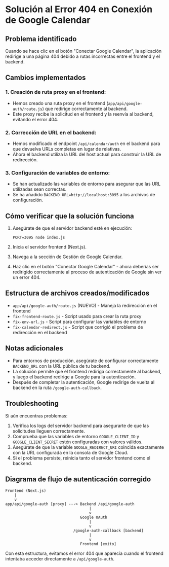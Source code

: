 # Solución al Error 404 en Conexión de Google Calendar

## Problema identificado
Cuando se hace clic en el botón "Conectar Google Calendar", la aplicación redirige a una página 404 debido a rutas incorrectas entre el frontend y el backend.

## Cambios implementados

### 1. Creación de ruta proxy en el frontend:
- Hemos creado una ruta proxy en el frontend (`app/api/google-auth/route.js`) que redirige correctamente al backend.
- Este proxy recibe la solicitud en el frontend y la reenvía al backend, evitando el error 404.

### 2. Corrección de URL en el backend:
- Hemos modificado el endpoint `/api/calendar/auth` en el backend para que devuelva URLs completas en lugar de relativas.
- Ahora el backend utiliza la URL del host actual para construir la URL de redirección.

### 3. Configuración de variables de entorno:
- Se han actualizado las variables de entorno para asegurar que las URL utilizadas sean correctas.
- Se ha añadido `BACKEND_URL=http://localhost:3095` a los archivos de configuración.

## Cómo verificar que la solución funciona

1. Asegúrate de que el servidor backend esté en ejecución:
   ```
   PORT=3095 node index.js
   ```

2. Inicia el servidor frontend (Next.js).

3. Navega a la sección de Gestión de Google Calendar.

4. Haz clic en el botón "Conectar Google Calendar" - ahora deberías ser redirigido correctamente al proceso de autenticación de Google sin ver un error 404.

## Estructura de archivos creados/modificados

- `app/api/google-auth/route.js` (NUEVO) - Maneja la redirección en el frontend
- `fix-frontend-route.js` - Script usado para crear la ruta proxy
- `fix-env-url.js` - Script para configurar las variables de entorno
- `fix-calendar-redirect.js` - Script que corrigió el problema de redirección en el backend

## Notas adicionales

- Para entornos de producción, asegúrate de configurar correctamente `BACKEND_URL` con la URL pública de tu backend.
- La solución permite que el frontend rediriga correctamente al backend, y luego el backend redirige a Google para la autenticación.
- Después de completar la autenticación, Google redirige de vuelta al backend en la ruta `/google-auth-callback`.

## Troubleshooting

Si aún encuentras problemas:

1. Verifica los logs del servidor backend para asegurarte de que las solicitudes lleguen correctamente.
2. Comprueba que las variables de entorno `GOOGLE_CLIENT_ID` y `GOOGLE_CLIENT_SECRET` estén configuradas con valores válidos.
3. Asegúrate de que la variable `GOOGLE_REDIRECT_URI` coincida exactamente con la URL configurada en la consola de Google Cloud.
4. Si el problema persiste, reinicia tanto el servidor frontend como el backend.

## Diagrama de flujo de autenticación corregido

```
Frontend (Next.js)
    |
    v
app/api/google-auth [proxy] ---> Backend /api/google-auth
                                     |
                                     v
                                 Google OAuth
                                     |
                                     v
                              /google-auth-callback [backend]
                                     |
                                     v
                                 Frontend [exito]
```

Con esta estructura, evitamos el error 404 que aparecía cuando el frontend intentaba acceder directamente a `/api/google-auth`. 